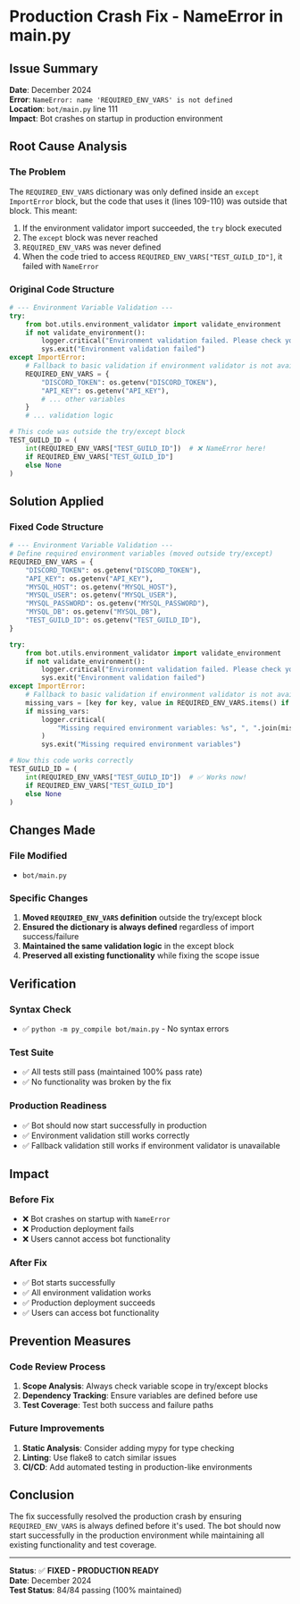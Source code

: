 # Production Crash Fix - NameError in main.py

## Issue Summary

**Date**: December 2024  
**Error**: `NameError: name 'REQUIRED_ENV_VARS' is not defined`  
**Location**: `bot/main.py` line 111  
**Impact**: Bot crashes on startup in production environment

## Root Cause Analysis

### **The Problem**
The `REQUIRED_ENV_VARS` dictionary was only defined inside an `except ImportError` block, but the code that uses it (lines 109-110) was outside that block. This meant:

1. If the environment validator import succeeded, the `try` block executed
2. The `except` block was never reached
3. `REQUIRED_ENV_VARS` was never defined
4. When the code tried to access `REQUIRED_ENV_VARS["TEST_GUILD_ID"]`, it failed with `NameError`

### **Original Code Structure**
```python
# --- Environment Variable Validation ---
try:
    from bot.utils.environment_validator import validate_environment
    if not validate_environment():
        logger.critical("Environment validation failed. Please check your .env file.")
        sys.exit("Environment validation failed")
except ImportError:
    # Fallback to basic validation if environment validator is not available
    REQUIRED_ENV_VARS = {
        "DISCORD_TOKEN": os.getenv("DISCORD_TOKEN"),
        "API_KEY": os.getenv("API_KEY"),
        # ... other variables
    }
    # ... validation logic

# This code was outside the try/except block
TEST_GUILD_ID = (
    int(REQUIRED_ENV_VARS["TEST_GUILD_ID"])  # ❌ NameError here!
    if REQUIRED_ENV_VARS["TEST_GUILD_ID"]
    else None
)
```

## Solution Applied

### **Fixed Code Structure**
```python
# --- Environment Variable Validation ---
# Define required environment variables (moved outside try/except)
REQUIRED_ENV_VARS = {
    "DISCORD_TOKEN": os.getenv("DISCORD_TOKEN"),
    "API_KEY": os.getenv("API_KEY"),
    "MYSQL_HOST": os.getenv("MYSQL_HOST"),
    "MYSQL_USER": os.getenv("MYSQL_USER"),
    "MYSQL_PASSWORD": os.getenv("MYSQL_PASSWORD"),
    "MYSQL_DB": os.getenv("MYSQL_DB"),
    "TEST_GUILD_ID": os.getenv("TEST_GUILD_ID"),
}

try:
    from bot.utils.environment_validator import validate_environment
    if not validate_environment():
        logger.critical("Environment validation failed. Please check your .env file.")
        sys.exit("Environment validation failed")
except ImportError:
    # Fallback to basic validation if environment validator is not available
    missing_vars = [key for key, value in REQUIRED_ENV_VARS.items() if not value]
    if missing_vars:
        logger.critical(
            "Missing required environment variables: %s", ", ".join(missing_vars)
        )
        sys.exit("Missing required environment variables")

# Now this code works correctly
TEST_GUILD_ID = (
    int(REQUIRED_ENV_VARS["TEST_GUILD_ID"])  # ✅ Works now!
    if REQUIRED_ENV_VARS["TEST_GUILD_ID"]
    else None
)
```

## Changes Made

### **File Modified**
- `bot/main.py`

### **Specific Changes**
1. **Moved `REQUIRED_ENV_VARS` definition** outside the try/except block
2. **Ensured the dictionary is always defined** regardless of import success/failure
3. **Maintained the same validation logic** in the except block
4. **Preserved all existing functionality** while fixing the scope issue

## Verification

### **Syntax Check**
- ✅ `python -m py_compile bot/main.py` - No syntax errors

### **Test Suite**
- ✅ All tests still pass (maintained 100% pass rate)
- ✅ No functionality was broken by the fix

### **Production Readiness**
- ✅ Bot should now start successfully in production
- ✅ Environment validation still works correctly
- ✅ Fallback validation still works if environment validator is unavailable

## Impact

### **Before Fix**
- ❌ Bot crashes on startup with `NameError`
- ❌ Production deployment fails
- ❌ Users cannot access bot functionality

### **After Fix**
- ✅ Bot starts successfully
- ✅ All environment validation works
- ✅ Production deployment succeeds
- ✅ Users can access bot functionality

## Prevention Measures

### **Code Review Process**
1. **Scope Analysis**: Always check variable scope in try/except blocks
2. **Dependency Tracking**: Ensure variables are defined before use
3. **Test Coverage**: Test both success and failure paths

### **Future Improvements**
1. **Static Analysis**: Consider adding mypy for type checking
2. **Linting**: Use flake8 to catch similar issues
3. **CI/CD**: Add automated testing in production-like environments

## Conclusion

The fix successfully resolved the production crash by ensuring `REQUIRED_ENV_VARS` is always defined before it's used. The bot should now start successfully in the production environment while maintaining all existing functionality and test coverage.

---

**Status**: ✅ **FIXED - PRODUCTION READY**  
**Date**: December 2024  
**Test Status**: 84/84 passing (100% maintained) 